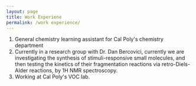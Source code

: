 ```yaml
---
layout: page
title: Work Experiene
permalink: /work experience/
---
```


1. General chemistry learning assistant for Cal Poly's chemistry department  
2. Currently in a research group with Dr. Dan Bercovici, currently we are investigating the synthesis of stimuli-responsive small molecules, and then testing the
kinetics of their fragmentation reactions via retro-Diels-Alder reactions, by 1H NMR spectroscopy.
3. Working at Cal Poly's VOC lab. 
